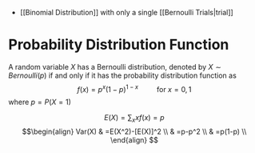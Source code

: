 - [[Binomial Distribution]] with only a single [[Bernoulli Trials|trial]]
# Probability Distribution Function
A random variable $X$ has a Bernoulli distribution, denoted by $X\sim Bernoulli(p)$ if and only if it has the probability distribution function as
$$
f(x)= p^x(1-p)^{1-x} \quad \quad \text{ for }x=0,1
$$
where $p=P(X=1)$

$$
E(X)=\sum_{x}xf(x)=p
$$
$$\begin{align}
Var(X) & =E(X^2)-[E(X)]^2 \\
 & =p-p^2 \\
 & =p(1-p) \\
\end{align}
$$